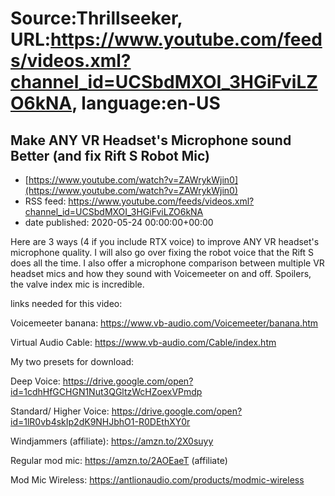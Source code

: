 # Source:Thrillseeker, URL:https://www.youtube.com/feeds/videos.xml?channel_id=UCSbdMXOI_3HGiFviLZO6kNA, language:en-US

## Make ANY VR Headset's Microphone sound Better (and fix Rift S Robot Mic)
 - [https://www.youtube.com/watch?v=ZAWrykWjin0](https://www.youtube.com/watch?v=ZAWrykWjin0)
 - RSS feed: https://www.youtube.com/feeds/videos.xml?channel_id=UCSbdMXOI_3HGiFviLZO6kNA
 - date published: 2020-05-24 00:00:00+00:00

Here are 3 ways (4 if you include RTX voice) to improve ANY VR headset's microphone quality. I will also go over fixing the robot voice that the Rift S does all the time. I also offer a microphone comparison between multiple VR headset mics and how they sound with Voicemeeter on and off. Spoilers, the valve index mic is incredible. 

links needed for this video:

Voicemeeter banana:
https://www.vb-audio.com/Voicemeeter/banana.htm

Virtual Audio Cable:
https://www.vb-audio.com/Cable/index.htm

My two presets for download:

Deep Voice:
https://drive.google.com/open?id=1cdhHfGCHGN1Nut3QGltzWcHZoexVPmdp

Standard/ Higher Voice:
https://drive.google.com/open?id=1lR0vb4skIp2dK9NHJbhO1-R0DEthXY0r

Windjammers (affiliate): 
https://amzn.to/2X0suyy

Regular mod mic: 
https://amzn.to/2AOEaeT (affiliate)

Mod Mic Wireless:
https://antlionaudio.com/products/modmic-wireless

